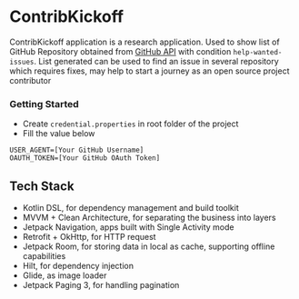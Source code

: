 # ContribKickoff
ContribKickoff application is a research application. Used to show list of GitHub Repository obtained from [GitHub API](https://docs.github.com/en/rest/) with condition `help-wanted-issues`. List generated can be used to find an issue in several repository which requires fixes, may help to start a journey as an open source project contributor

### Getting Started ###
- Create `credential.properties` in root folder of the project
- Fill the value below
```
USER_AGENT=[Your GitHub Username]
OAUTH_TOKEN=[Your GitHub OAuth Token]
```

## Tech Stack
- Kotlin DSL, for dependency management and build toolkit
- MVVM + Clean Architecture, for separating the business into layers
- Jetpack Navigation, apps built with Single Activity mode
- Retrofit + OkHttp, for HTTP request
- Jetpack Room, for storing data in local as cache, supporting offline capabilities
- Hilt, for dependency injection
- Glide, as image loader
- Jetpack Paging 3, for handling pagination